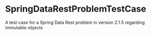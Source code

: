 # SpringDataRestProblemTestCase
A test case for a Spring Data Rest problem in version 2.1.5 regarding immutable objects

